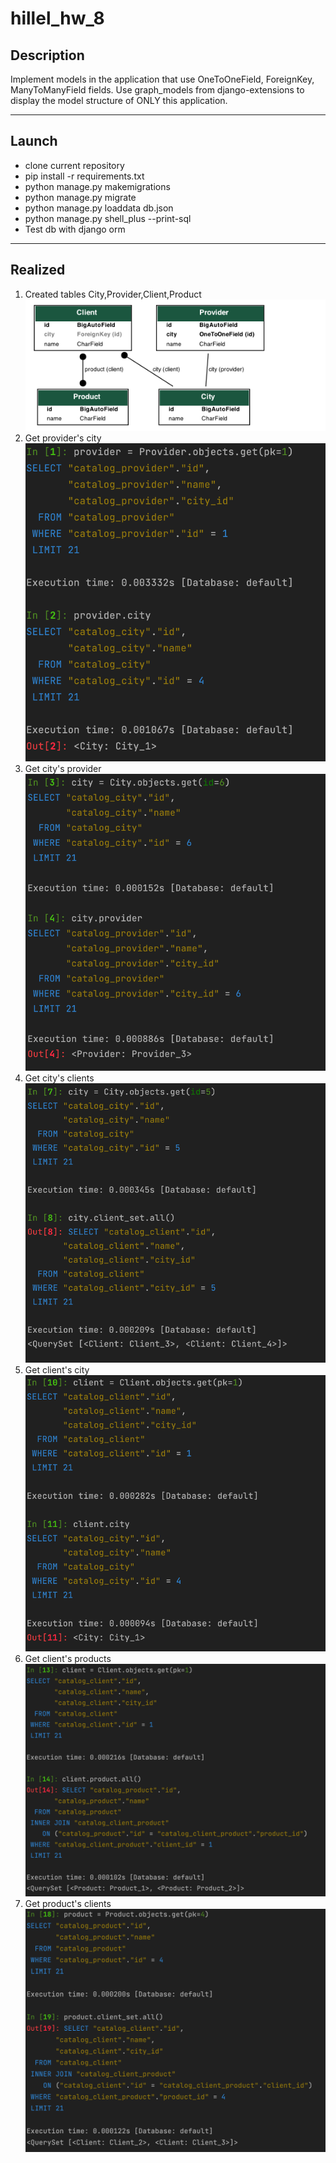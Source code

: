 # hillel_hw_8
## Description
Implement models in the application that use OneToOneField, ForeignKey, ManyToManyField fields.
Use graph_models from django-extensions to display the model structure of ONLY this application.

--------

## Launch
* clone current repository
* pip install -r requirements.txt
* python manage.py makemigrations
* python manage.py migrate
* python manage.py loaddata db.json
* python manage.py shell_plus --print-sql
* Test db with django orm

--------

## Realized

1. Created tables City,Provider,Client,Product![](../static/myapp_models.png)
2. Get provider's city![](../static/get_provider_city.png)
3. Get city's provider![](../static/get_city_provider.png)
4. Get city's clients![](../static/get_city_clients.png)
5. Get client's city![](../static/get_client_city.png)
6. Get client's products![](../static/get_client_product.png)
7. Get product's clients![](../static/get_product_client.png)